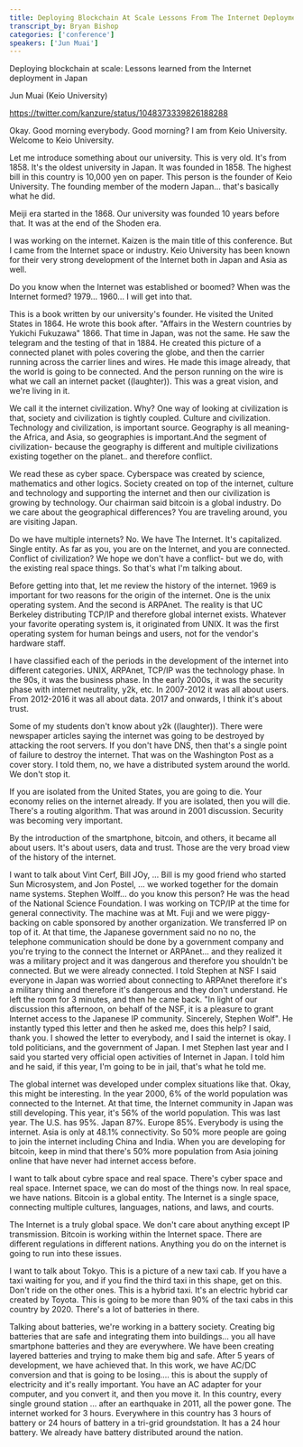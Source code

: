 ```yaml
---
title: Deploying Blockchain At Scale Lessons From The Internet Deployment In Japan
transcript_by: Bryan Bishop
categories: ['conference']
speakers: ['Jun Muai']
---
```


Deploying blockchain at scale: Lessons learned from the Internet deployment in Japan

Jun Muai (Keio University)

<https://twitter.com/kanzure/status/1048373339826188288>

Okay. Good morning everybody. Good morning? I am from Keio University. Welcome to Keio University.

Let me introduce something about our university. This is very old. It's from 1858. It's the oldest university in Japan. It was founded in 1858. The highest bill in this country is 10,000 yen on paper. This person is the founder of Keio University. The founding member of the modern Japan... that's basically what he did.

Meiji era started in the 1868. Our university was founded 10 years before that. It was at the end of the Shoden era.

I was working on the internet. Kaizen is the main title of this conference. But I came from the Internet space or industry. Keio University has been known for their very strong development of the Internet both in Japan and Asia as well.

Do you know when the Internet was established or boomed? When was the Internet formed? 1979... 1960... I will get into that.

This is a book written by our university's founder. He visited the United States in 1864. He wrote this book after. "Affairs in the Western countries by Yukichi Fukuzawa" 1866.  That time in Japan, was not the same. He saw the telegram and the testing of that in 1884. He created this picture of a connected planet with poles covering the globe, and then the carrier running across the carrier lines and wires. He made this image already, that the world is going to be connected. And the person running on the wire is what we call an internet packet ((laughter)). This was a great vision, and we're living in it.

We call it the internet civilization. Why? One way of looking at civilization is that, society and civilization is tightly coupled. Culture and civilization. Technology and civilization, is important source. Geography is all meaning- the Africa, and Asia, so geographies is important.And the segment of civilization- because the geography is different and multiple civilizations existing together on the planet.. and therefore conflict.

We read these as cyber space. Cyberspace was created by science, mathematics and other logics. Society created on top of the internet, culture and technology and supporting the internet and then our civilization is growing by technology. Our chairman said bitcoin is a global industry. Do we care about the geographical differences? You are traveling around, you are visiting Japan.

Do we have multiple internets? No. We have The Internet. It's capitalized. Single entity. As far as you, you are on the Internet, and you are connected. Conflict of civilization? We hope we don't have a conflict- but we do, with the existing real space things. So that's what I'm talking about.

Before getting into that, let me review the history of the internet. 1969 is important for two reasons for the origin of the internet. One is the unix operating system. And the second is ARPAnet. The reality is that UC Berkeley distributing TCP/IP and therefore global internet exists. Whatever your favorite operating system is, it originated from UNIX. It was the first operating system for human beings and users, not for the vendor's hardware staff.

I have classified each of the periods in the development of the internet into different categories. UNIX, ARPAnet, TCP/IP was the technology phase. In the 90s, it was the business phase. In the early 2000s, it was the security phase with internet neutrality, y2k, etc. In 2007-2012 it was all about users. From 2012-2016 it was all about data. 2017 and onwards, I think it's about trust.

Some of my students don't know about y2k ((laughter)). There were newspaper articles saying the internet was going to be destroyed by attacking the root servers. If you don't have DNS, then that's a single point of failure to destroy the internet. That was on the Washington Post as a cover story. I told them, no, we have a distributed system around the world. We don't stop it.

If you are isolated from the United States, you are going to die. Your economy relies on the internet already. If you are isolated, then you will die. There's a routing algorithm. That was around in 2001 discussion. Security was becoming very important.

By the introduction of the smartphone, bitcoin, and others, it became all about users. It's about users, data and trust. Those are the very broad view of the history of the internet.

I want to talk about Vint Cerf, Bill JOy, ... Bill is my good friend who started Sun Microsystem, and Jon Postel, ... we worked together for the domain name systems. Stephen Wolff... do you know this person? He was the head of the National Science Foundation. I was working on TCP/IP at the time for general connectivity. The machine was at Mt. Fuji and we were piggy-backing on cable sponsored by another organization. We transferred IP on top of it. At that time, the Japanese government said no no no, the telephone communication should be done by a government company and you're trying to the connect the Internet or ARPAnet... and they realized it was a military project and it was dangerous and therefore you shouldn't be connected. But we were already connected. I told Stephen at NSF I said everyone in Japan was worried about connecting to ARPAnet therefore it's a military thing and therefore it's dangerous and they don't understand. He left the room for 3 minutes, and then he came back. "In light of our discussion this afternoon, on behalf of the NSF, it is a pleasure to grant Internet access to the Japanese IP community. Sincerely, Stephen Wolf". He instantly typed this letter and then he asked me, does this help? I said, thank you. I showed the letter to everybody, and I said the internet is okay. I told politicians, and the government of Japan. I met Stephen last year and I said you started very official open activities of Internet in Japan. I told him and he said, if this year, I'm going to be in jail, that's what he told me.

The global internet was developed under complex situations like that. Okay, this might be interesting. In the year 2000, 6% of the world population was connected to the Internet. At that time, the Internet community in Japan was still developing. This year, it's 56% of the world population. This was last year. The U.S. has 95%. Japan 87%. Europe 85%. Everybody is using the internet. Asia is only at 48.1% connectivity. So 50% more people are going to join the internet including China and India. When you are developing for bitcoin, keep in mind that there's 50% more population from Asia joining online that have never had internet access before.

I want to talk about cybre space and real space. There's cyber space and real space. Internet space, we can do most of the things now. In real space, we have nations. Bitcoin is a global entity. The Internet is a single space, connecting multiple cultures, languages, nations, and laws, and courts.

The Internet is a truly global space. We don't care about anything except IP transmission. Bitcoin is working within the Internet space. There are different regulations in different nations. Anything you do on the internet is going to run into these issues.

I want to talk about Tokyo. This is a picture of a new taxi cab. If you have a taxi waiting for you, and if you find the third taxi in this shape, get on this. Don't ride on the other ones. This is a hybrid taxi. It's an electric hybrid car created by Toyota. This is going to be more than 90% of the taxi cabs in this country by 2020. There's a lot of batteries in there.

Talking about batteries, we're working in a battery society. Creating big batteries that are safe and integrating them into buildings... you all have smartphone batteries and they are everywhere. We have been creating layered batteries and trying to make them big and safe. After 5 years of development, we have achieved that. In this work, we have AC/DC conversion and that is going to be losing.... this is about the supply of electricity and it's really important. You have an AC adapter for your computer, and you convert it, and then you move it. In this country, every single ground station ... after an earthquake in 2011, all the power gone. The internet worked for 3 hours.  Everywhere in this country has 3 hours of battery or 24 hours of battery in a tri-grid groundstation. It has a 24 hour battery. We already have battery distributed around the nation.



